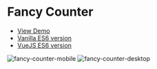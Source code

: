 Fancy Counter
=============

 * [View Demo](https://fancy-counter.neilrussell.co.za)
 * [Vanilla ES6 version](fancy-counter/vanilla-es6-fancy-counter.md)
 * [VueJS ES6 version](fancy-counter/vuejs-es6-fancy-counter.md)

![fancy-counter-mobile](/assets/screenshots/fancy-counter-mobile.png)
![fancy-counter-desktop](/assets/screenshots/fancy-counter-desktop.png)

